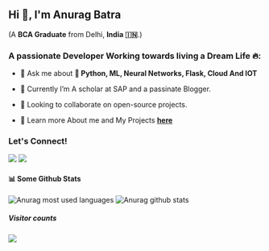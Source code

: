 ## Hi 👋, I'm Anurag Batra
(A **BCA Graduate** from Delhi, **India 🇮🇳**.)

### A passionate Developer Working towards living a Dream Life 🔥:

- 💬 Ask me about <b>🐍 Python, ML, Neural Networks, Flask, Cloud And IOT</b>

- 🌱  Currently I’m A scholar at SAP and a passinate Blogger.

- 👯  Looking to collaborate on open-source projects.

- 📖 Learn more About me and My Projects **<a href='https://developedbyanurag.github.io/'>here</a>**


### Let's Connect!
  <a href="https://twitter.com/AnuragBatra1999"><img src="https://img.shields.io/twitter/follow/anuragbatra1999?style=social&logoColor=white" /></a>
  <a href="mailto:AnuragBatra1999@gmail.com"><img src="https://img.shields.io/badge/Mail-orange" /></a>

#### 📊 Some Github Stats

![Anurag most used languages](https://github-readme-stats.vercel.app/api/top-langs/?username=DevelopedByAnurag&theme=nightowl) ![Anurag github stats](https://github-readme-stats.vercel.app/api?username=DevelopedByAnurag&show_icons=true&line_height=21&show_icons=true&theme=nightowl)


##### Visitor counts

<img src="https://profile-counter.glitch.me/DevelopedByAnurag/count.svg" />
